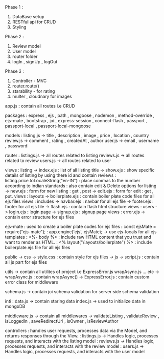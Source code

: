 Phase 1 :
1. DataBase setup
2. RESTful api for CRUD
3. Styling

Phase 2 :
1. Review model
2. User model
4. router folder
3. logIn , signUp , logOut

Phase 3 :
1. Controller - MVC
2. router.route()
3. starability - for rating
4. multer , cloudnary for images

app.js : contain all routes i.e CRUD

packages : express , ejs , path , mongoose , nodemon , method-override , ejs-mate , bootstrap , joi , express-session ,             connect-flash , passport , passport-local , passport-local-mongoose    

models : listing.js -> title , description , image , price , location , country
         review.js -> comment , rating , createdAt , author
         user.js -> email , username , password 

router : listings.js -> all routes related to listing
         reviews.js -> all routes related to review
         users.js -> all routes related to user

views : listing -> index.ejs : list of all listing title
                 -> show.ejs : show specific details of listing by using there id and contain reviews
                             : listing.price.toLocaleString("en-IN") : place commas to the number according to indian standards
                             : also contain edit & Delete options for listing
                 -> new.ejs : form for new listing : get , post
                 -> edit.ejs : form for edit : get , put.
views : layouts -> boilerplate.ejs : contain boiler plate code files for all ejs files
views : includes -> navbar.ejs : navbar for all ejs file
                  -> footer.ejs : footer for all ejs file
                  -> flash.ejs : contain flash html structure
views : users -> login.ejs : login page
               -> signup.ejs : signup page
views : error.ejs -> contain error structure for ejs files 

ejs-mate : used to create a boiler plate codes for ejs files
         : const ejsMate = require("ejs-mate");
         : app.engine('ejs', ejsMate); -> use ejs-locals for all ejs templates
         : <%- body %> : include raw HTML content that you trust and want to render as HTML.
         : <% layout("/layouts/boilerplate") %> : include boilerplate.ejs file for all ejs files

public -> css -> style.css : contain style for ejs files
       -> js -> script.js : contain all js part for ejs files

utils -> contain all utilites of project i.e ExpressError.js wrapAsync.js ... etc
      -> wrapAsync.js : contain wrapAsync()
      -> ExpressError.js : contain custom error class for middleware

schema.js -> contain joi schema validation for server side schema validation

inti : data.js -> contain staring data
       index.js -> used to initialize data in mongoDB

middleware.js -> contain all middlewares
              -> validateListing , validateReview , isLoggedIn , saveRedirectUrl , isOwner , isReviewAuthor

controllers : handles user requests, processes data via the Model, and returns responses through the View.
            : listings.js -> Handles logic, processes requests, and interacts with the listing model
            : reviews.js -> Handles logic, processes requests, and interacts with the review model
            : users.js -> Handles logic, processes requests, and interacts with the user model